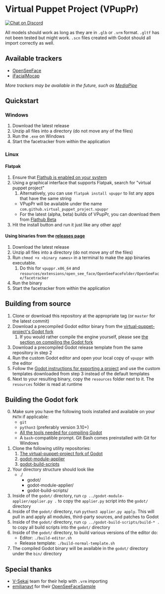 # Virtual Puppet Project (VPupPr)

[![Chat on Discord](https://img.shields.io/discord/853476898071117865?label=chat&logo=discord)](https://discord.gg/6mcdWWBkrr)

All models should work as long as they are in `.glb` or `.vrm` format. `.gltf` has not been tested but might work. `.scn` files created with Godot should all import correctly as well.

## Available trackers
* [OpenSeeFace](https://github.com/emilianavt/OpenSeeFace)
* [iFacialMocap](https://www.ifacialmocap.com/)

*More trackers may be available in the future, such as [MediaPipe](https://google.github.io/mediapipe/)*

## Quickstart

### Windows
1. Download the latest release
2. Unzip all files into a directory (do not move any of the files)
3. Run the `.exe` on Windows
4. Start the facetracker from within the application

### Linux

#### Flatpak
1. Ensure that [Flathub is enabled on your system](https://flatpak.org/setup/)
2. Using a graphical interface that supports Flatpak, search for "virtual puppet project"
   1. Alternatively, you can use `flatpak install vpuppr` to list any apps that have the same string
   * VPupPr will be available under the name `com.github.virtual_puppet_project.vpuppr`
   * For the latest (alpha, beta) builds of VPupPr, you can download them from [Flathub Beta](https://beta.flathub.org/)
4. Hit the install button and run it just like any other app!


#### Using binaries from the [releases page](https://github.com/virtual-puppet-project/vpuppr/releases)
1. Download the latest release
2. Unzip all files into a directory (do not move any of the files)
3. Run `chmod +x <binary names>` in a terminal to make the app binaries executable.
   1. Do this for `vpuppr.x86_64` and `resources/extensions/open_see_face/OpenSeeFaceFolder/OpenSeeFace/facetracker`
4. Run the binary
5. Start the facetracker from within the application


## Building from source
1. Clone or download this repository at the appropriate tag (or `master` for the latest commit)
2. Download a precompiled Godot editor binary from the [virtual-puppet-project's Godot fork](https://github.com/virtual-puppet-project/godot/releases)
   1. If you would rather compile the engine yourself, please see [the section on compiling the Godot fork](#building-the-godot-fork)
3. Download a precompiled Godot release template from the same repository in step 2
4. Run the custom Godot editor and open your local copy of `vpuppr` with the editor
5. Follow the [Godot instructions for exporting a project](https://docs.godotengine.org/en/stable/tutorials/export/exporting_projects.html) and use the custom templates downloaded from step 3 instead of the default templates
6. Next to your resulting binary, copy the `resources` folder next to it. The `resources` folder is read at runtime
<!--Gonna uncomment this for now, when the forks to build are all set up the instructions can be moved over -->
## Building the Godot fork
0. Make sure you have the following tools installed and available on your `PATH` if applicable:
   * `git`
   * `python3` (preferably version 3.10+)
   * [All the tools needed for compiling Godot](https://docs.godotengine.org/en/stable/development/compiling/introduction_to_the_buildsystem.html)
   * A `bash`-compatible prompt. Git Bash comes preinstalled with Git for Windows
1. Clone the following utility repositories:
   1. [The virtual-puppet-project fork of Godot](https://github.com/virtual-puppet-project/godot)
   2. [godot-module-applier](https://github.com/virtual-puppet-project/godot-module-applier)
   3. [godot-build-scripts](https://github.com/virtual-puppet-project/godot-build-scripts)
2. Your directory structure should look like
   * ./
       * godot/
       * godot-module-applier/
       * godot-build-scripts/
3. Inside of the `godot/` directory, run `cp ../godot-module-applier/applier.py .` to copy the `applier.py` script into the `godot/` directory
4. Inside of the `godot/` directory, run `python3 applier.py apply`. This will pull in and apply all modules, third-party sources, and patches to Godot
5. Inside of the `godot/` directory, run `cp ../godot-build-scripts/build-* .` to copy all build scripts into the `godot/` directory
6. Inside of the `godot/` directory, to build various versions of the editor do:
   * Editor: `./build-editor.sh`
   * Release template: `./build-normal-template.sh`
7. The compiled Godot binary will be available in the `godot/` directory under the `bin/` directory

<!-- These instructions are probably more fit for the Godot fork, than here. -->


## Special thanks
* [V-Sekai](https://github.com/V-Sekai) team for their help with `.vrm` importing
* [emilianavt](https://github.com/emilianavt) for their [OpenSeeFaceSample](https://github.com/emilianavt/OpenSeeFaceSample)
